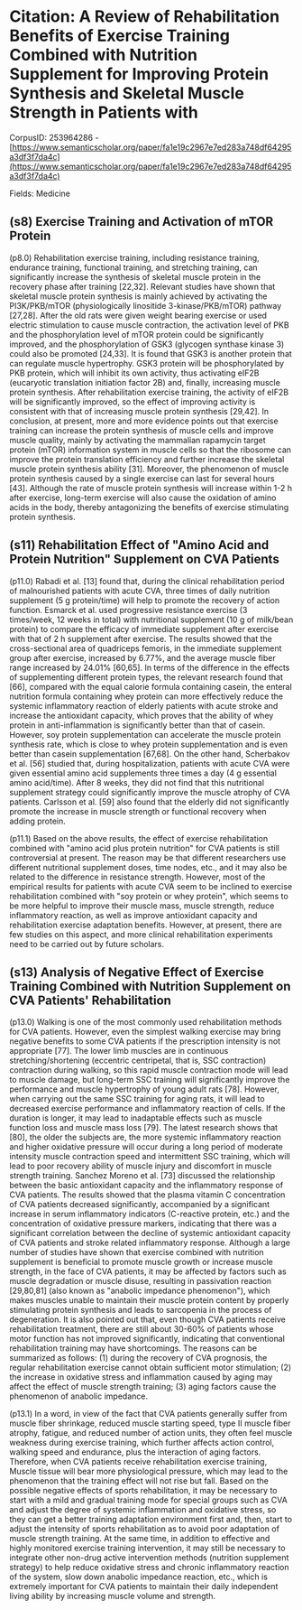 # Citation: A Review of Rehabilitation Benefits of Exercise Training Combined with Nutrition Supplement for Improving Protein Synthesis and Skeletal Muscle Strength in Patients with

CorpusID: 253964286 - [https://www.semanticscholar.org/paper/fa1e19c2967e7ed283a748df64295a3df3f7da4c](https://www.semanticscholar.org/paper/fa1e19c2967e7ed283a748df64295a3df3f7da4c)

Fields: Medicine

## (s8) Exercise Training and Activation of mTOR Protein
(p8.0) Rehabilitation exercise training, including resistance training, endurance training, functional training, and stretching training, can significantly increase the synthesis of skeletal muscle protein in the recovery phase after training [22,32]. Relevant studies have shown that skeletal muscle protein synthesis is mainly achieved by activating the PI3K/PKB/mTOR (physiologically linositide 3-kinase/PKB/mTOR) pathway [27,28]. After the old rats were given weight bearing exercise or used electric stimulation to cause muscle contraction, the activation level of PKB and the phosphorylation level of mTOR protein could be significantly improved, and the phosphorylation of GSK3 (glycogen synthase kinase 3) could also be promoted [24,33]. It is found that GSK3 is another protein that can regulate muscle hypertrophy. GSK3 protein will be phosphorylated by PKB protein, which will inhibit its own activity, thus activating eIF2B (eucaryotic translation initiation factor 2B) and, finally, increasing muscle protein synthesis. After rehabilitation exercise training, the activity of eIF2B will be significantly improved, so the effect of improving activity is consistent with that of increasing muscle protein synthesis [29,42]. In conclusion, at present, more and more evidence points out that exercise training can increase the protein synthesis of muscle cells and improve muscle quality, mainly by activating the mammalian rapamycin target protein (mTOR) information system in muscle cells so that the ribosome can improve the protein translation efficiency and further increase the skeletal muscle protein synthesis ability [31]. Moreover, the phenomenon of muscle protein synthesis caused by a single exercise can last for several hours [43]. Although the rate of muscle protein synthesis will increase within 1-2 h after exercise, long-term exercise will also cause the oxidation of amino acids in the body, thereby antagonizing the benefits of exercise stimulating protein synthesis.
## (s11) Rehabilitation Effect of "Amino Acid and Protein Nutrition" Supplement on CVA Patients
(p11.0) Rabadi et al. [13] found that, during the clinical rehabilitation period of malnourished patients with acute CVA, three times of daily nutrition supplement (5 g protein/time) will help to promote the recovery of action function. Esmarck et al. used progressive resistance exercise (3 times/week, 12 weeks in total) with nutritional supplement (10 g of milk/bean protein) to compare the efficacy of immediate supplement after exercise with that of 2 h supplement after exercise. The results showed that the cross-sectional area of quadriceps femoris, in the immediate supplement group after exercise, increased by 6.77%, and the average muscle fiber range increased by 24.01% [60,65]. In terms of the difference in the effects of supplementing different protein types, the relevant research found that [66], compared with the equal calorie formula containing casein, the enteral nutrition formula containing whey protein can more effectively reduce the systemic inflammatory reaction of elderly patients with acute stroke and increase the antioxidant capacity, which proves that the ability of whey protein in anti-inflammation is significantly better than that of casein. However, soy protein supplementation can accelerate the muscle protein synthesis rate, which is close to whey protein supplementation and is even better than casein supplementation [67,68]. On the other hand, Scherbakov et al. [56] studied that, during hospitalization, patients with acute CVA were given essential amino acid supplements three times a day (4 g essential amino acid/time). After 8 weeks, they did not find that this nutritional supplement strategy could significantly improve the muscle atrophy of CVA patients. Carlsson et al. [59] also found that the elderly did not significantly promote the increase in muscle strength or functional recovery when adding protein.

(p11.1) Based on the above results, the effect of exercise rehabilitation combined with "amino acid plus protein nutrition" for CVA patients is still controversial at present. The reason may be that different researchers use different nutritional supplement doses, time nodes, etc., and it may also be related to the difference in resistance strength. However, most of the empirical results for patients with acute CVA seem to be inclined to exercise rehabilitation combined with "soy protein or whey protein", which seems to be more helpful to improve their muscle mass, muscle strength, reduce inflammatory reaction, as well as improve antioxidant capacity and rehabilitation exercise adaptation benefits. However, at present, there are few studies on this aspect, and more clinical rehabilitation experiments need to be carried out by future scholars.
## (s13) Analysis of Negative Effect of Exercise Training Combined with Nutrition Supplement on CVA Patients' Rehabilitation
(p13.0) Walking is one of the most commonly used rehabilitation methods for CVA patients. However, even the simplest walking exercise may bring negative benefits to some CVA patients if the prescription intensity is not appropriate [77]. The lower limb muscles are in continuous stretching/shortening (eccentric centripetal, that is, SSC contraction) contraction during walking, so this rapid muscle contraction mode will lead to muscle damage, but long-term SSC training will significantly improve the performance and muscle hypertrophy of young adult rats [78]. However, when carrying out the same SSC training for aging rats, it will lead to decreased exercise performance and inflammatory reaction of cells. If the duration is longer, it may lead to inadaptable effects such as muscle function loss and muscle mass loss [79]. The latest research shows that [80], the older the subjects are, the more systemic inflammatory reaction and higher oxidative pressure will occur during a long period of moderate intensity muscle contraction speed and intermittent SSC training, which will lead to poor recovery ability of muscle injury and discomfort in muscle strength training. Sanchez Moreno et al. [73] discussed the relationship between the basic antioxidant capacity and the inflammatory response of CVA patients. The results showed that the plasma vitamin C concentration of CVA patients decreased significantly, accompanied by a significant increase in serum inflammatory indicators (C-reactive protein, etc.) and the concentration of oxidative pressure markers, indicating that there was a significant correlation between the decline of systemic antioxidant capacity of CVA patients and stroke related inflammatory response. Although a large number of studies have shown that exercise combined with nutrition supplement is beneficial to promote muscle growth or increase muscle strength, in the face of CVA patients, it may be affected by factors such as muscle degradation or muscle disuse, resulting in passivation reaction [29,80,81] (also known as "anabolic impedance phenomenon"), which makes muscles unable to maintain their muscle protein content by properly stimulating protein synthesis and leads to sarcopenia in the process of degeneration. It is also pointed out that, even though CVA patients receive rehabilitation treatment, there are still about 30-60% of patients whose motor function has not improved significantly, indicating that conventional rehabilitation training may have shortcomings. The reasons can be summarized as follows: (1) during the recovery of CVA prognosis, the regular rehabilitation exercise cannot obtain sufficient motor stimulation; (2) the increase in oxidative stress and inflammation caused by aging may affect the effect of muscle strength training; (3) aging factors cause the phenomenon of anabolic impedance.

(p13.1) In a word, in view of the fact that CVA patients generally suffer from muscle fiber shrinkage, reduced muscle starting speed, type II muscle fiber atrophy, fatigue, and reduced number of action units, they often feel muscle weakness during exercise training, which further affects action control, walking speed and endurance, plus the interaction of aging factors. Therefore, when CVA patients receive rehabilitation exercise training, Muscle tissue will bear more physiological pressure, which may lead to the phenomenon that the training effect will not rise but fall. Based on the possible negative effects of sports rehabilitation, it may be necessary to start with a mild and gradual training mode for special groups such as CVA and adjust the degree of systemic inflammation and oxidative stress, so they can get a better training adaptation environment first and, then, start to adjust the intensity of sports rehabilitation as to avoid poor adaptation of muscle strength training. At the same time, in addition to effective and highly monitored exercise training intervention, it may still be necessary to integrate other non-drug active intervention methods (nutrition supplement strategy) to help reduce oxidative stress and chronic inflammatory reaction of the system, slow down anabolic impedance reaction, etc., which is extremely important for CVA patients to maintain their daily independent living ability by increasing muscle volume and strength.
